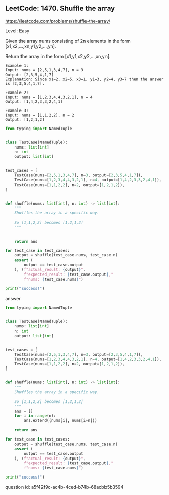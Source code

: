 ## LeetCode: 1470. Shuffle the array

https://leetcode.com/problems/shuffle-the-array/

Level: Easy

Given the array nums consisting of 2n elements in the form [x1,x2,...,xn,y1,y2,...,yn].

Return the array in the form [x1,y1,x2,y2,...,xn,yn].

```
Example 1:
Input: nums = [2,5,1,3,4,7], n = 3
Output: [2,3,5,4,1,7] 
Explanation: Since x1=2, x2=5, x3=1, y1=3, y2=4, y3=7 then the answer is [2,3,5,4,1,7].

Example 2:
Input: nums = [1,2,3,4,4,3,2,1], n = 4
Output: [1,4,2,3,3,2,4,1]

Example 3:
Input: nums = [1,1,2,2], n = 2
Output: [1,2,1,2]
```

```python
from typing import NamedTuple


class TestCase(NamedTuple):
    nums: list[int]
    n: int
    output: list[int]


test_cases = [
    TestCase(nums=[2,5,1,3,4,7], n=3, output=[2,3,5,4,1,7]),
    TestCase(nums=[1,2,3,4,4,3,2,1], n=4, output=[1,4,2,3,3,2,4,1]),
    TestCase(nums=[1,1,2,2], n=2, output=[1,2,1,2]),
]


def shuffle(nums: list[int], n: int) -> list[int]:
    """
    Shuffles the array in a specific way.
    
    So [1,1,2,2] becomes [1,2,1,2]
    """
    

    return ans

for test_case in test_cases:
    output = shuffle(test_case.nums, test_case.n)
    assert (
        output == test_case.output
    ), (f"actual_result: {output}",
        f"expected_result: {test_case.output},"
        f"nums: {test_case.nums}")

print("success!")
```

answer

```python
from typing import NamedTuple


class TestCase(NamedTuple):
    nums: list[int]
    n: int
    output: list[int]


test_cases = [
    TestCase(nums=[2,5,1,3,4,7], n=3, output=[2,3,5,4,1,7]),
    TestCase(nums=[1,2,3,4,4,3,2,1], n=4, output=[1,4,2,3,3,2,4,1]),
    TestCase(nums=[1,1,2,2], n=2, output=[1,2,1,2]),
]


def shuffle(nums: list[int], n: int) -> list[int]:
    """
    Shuffles the array in a specific way.
    
    So [1,1,2,2] becomes [1,2,1,2]
    """
    ans = []
    for i in range(n):
        ans.extend((nums[i], nums[i+n]))

    return ans

for test_case in test_cases:
    output = shuffle(test_case.nums, test_case.n)
    assert (
        output == test_case.output
    ), (f"actual_result: {output}",
        f"expected_result: {test_case.output},"
        f"nums: {test_case.nums}")

print("success!")
```

question id: a5f42f9c-ac4b-4ced-b74b-68acbb5b3594